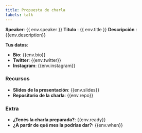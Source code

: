```yaml
---
title: Propuesta de charla
labels: talk
---
```

**Speaker**: {{ env.speaker }}
**Titulo** : {{ env.title }}
**Descripción** : {{env.description}}

**Tus datos**: 
- **Bio**: {{env.bio}}
- **Twitter**: {{env.twitter}}
- **Instagram**: {{env.instagram}}

### Recursos

* **Slides de la presentación**: {{env.slides}}
* **Repositorio de la charla**: {{env.repo}}

### Extra

* **¿Tenés la charla preparada?**: {{env.ready}}
* **¿A partir de qué mes la podrías dar?:** {{env.when}}
